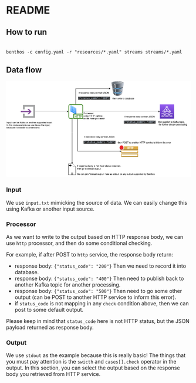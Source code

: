 # README

## How to run

```shell

benthos -c config.yaml -r "resources/*.yaml" streams streams/*.yaml
```

## Data flow

![Data flow](multiplexing-output-by-response-body.png "data flow")

### Input

We use `input.txt` mimicking the source of data. We can easily change this using Kafka or another input source.

### Processor

As we want to write to the output based on HTTP response body, we can use `http` processor, 
and then do some conditional checking.

For example, if after POST to `http` service, the response body return:

* response body: `{"status_code": "200"}`
  Then we need to record it into database.
* response body: `{"status_code": "400"}`
  Then need to publish back to another Kafka topic for another processing.
* response body: `{"status_code": "500"}`
  Then need to go some other output (can be POST to another HTTP service to inform this error).
* if `status_code` is not mapping in any `check` condition above, then we can post to some default output.

Please keep in mind that `status_code` here is not HTTP status, but the JSON payload returned as response body.

### Output

We use `stdout` as the example because this is really basic! 
The things that you must pay attention is the `swicth` and `cases[].check` operator in the output.
In this section, you can select the output based on the response body you retrieved from HTTP service.

